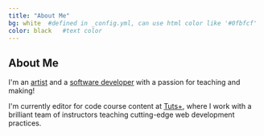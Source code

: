 ```yaml
---
title: "About Me"
bg: white  #defined in _config.yml, can use html color like '#0fbfcf'
color: black   #text color
---
```


## About Me  

I'm an [artist](http://adamarthurryan.com) and a [software developer](http://github.com/adamarthurryan) with a passion for teaching and making! 

I'm currently editor for code course content at [Tuts+](http://tutsplus.com), where I work with a brilliant team of instructors teaching cutting-edge web development practices.
